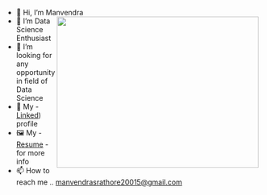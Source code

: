 - 👋 Hi, I’m Manvendra <img align="right" width="400" height="300" src="https://user-images.githubusercontent.com/52499914/119373460-10741b80-bcd6-11eb-82b3-456a5e210d72.gif">
- 👀 I’m Data Science Enthusiast 
- 💞️ I’m looking for any opportunity in field of Data Science
- 🌱 My - [Linked](https://www.linkedin.com/in/manvendra-singh-rathore/)) profile 
-  :framed_picture: My - [Resume](https://github.com/manvendrasrathore20015/My_docs/blob/main/Manvendra%20Resume.pdf) - for more info
- 📫 How to reach me .. manvendrasrathore20015@gmail.com


